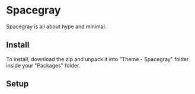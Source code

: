 # Spacegray

Spacegray is all about hype and minimal.

## Install

To install, download the zip and unpack it into "Theme - Spacegray" folder inside your "Packages" folder.

## Setup


